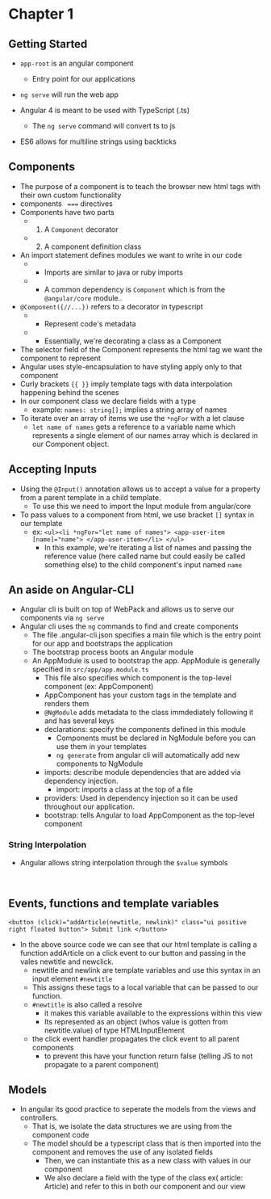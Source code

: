 # Chapter 1

## Getting Started 

* `app-root` is  an angular component 

  * Entry point for our applications

* `ng serve` will run the web app

* Angular 4 is meant to be used with TypeScript (.ts)
   * The `ng serve` command will convert ts to js
* ES6 allows for multiline strings using backticks 

## Components
* The purpose of a component is to teach the browser new html tags with their own custom functionality
* components ` ===` directives
* Components have two parts
  * 1. A `Component` decorator
  * 2. A component definition class
* An import statement defines modules we want to write in our code
  * * Imports are similar to java or ruby imports
  * * A common dependency is `Component` which is from the `@angular/core` module..
* `@Component({//...})` refers to a decorator in typescript
  * * Represent code's metadata
  * * Essentially, we're decorating a class as a Component
* The selector field of the Component represents the html tag we want the component to represent
* Angular uses style-encapsulation to have styling apply only to that component
* Curly brackets `{{ }}` imply template tags with data interpolation happening behind the scenes
* In our component class we declare fields with a type
  * example: `names: string[];` implies a string array of names
* To iterate over an array of items we use the `*ngFor` with a let clause
   * `let name of names` gets a reference to a variable name which represents a single element of our names array which is declared in our Component object.

## Accepting Inputs
* Using the `@Input()` annotation allows us to accept a value for a property from a parent template in a child template.
  * To use this we need to import the Input module from angular/core
* To pass values to a component from html, we use bracket `[]` syntax in our template
  * ex: `<ul><li *ngFor="let name of names"> <app-user-item [name]="name"> </app-user-item></li> </ul>`
    * In this example, we're iterating a list of names and passing the reference value (here called name but could easily be called something else) to the child component's input named `name`

## An aside on Angular-CLI
* Angular cli is built on top of WebPack and allows us to serve our components via `ng serve`
* Angular cli uses the `ng` commands to find and create components
  * The file .angular-cli.json specifies a main file which is the entry point for our app and bootstraps the application
  * The bootstrap process boots an Angular module 
  * An AppModule is used to bootstrap the app. AppModule is generally specified in `src/app/app.module.ts`
    * This file also specifies which component is the top-level component (ex: AppComponent)
    * AppComponent has your custom tags in the template and renders them
    * `@NgModule` adds metadata to the class immdediately following it and has several keys
    * declarations: specify the components defined in this module
      * Components must be declared in NgModule before you can use them in your templates
      * `ng generate` from angular cli will automatically add new components to NgModule
    * imports: describe module dependencies that are added via dependency injection.
      * import: imports a class at the top of a file
    * providers: Used in dependency injection so it can be used throughout our application.
    * bootstrap: tells Angular to load AppComponent as the top-level component

### String Interpolation
* Angular allows string interpolation through the `$value` symbols

  ​

## Events, functions and template variables

`<button (click)="addArticle(newtitle, newlink)" class="ui positive right floated button"> Submit link </button>`
* In the above source code we can see that our html template is calling a function addArticle on a click event to our button and passing in the vales newtitle and newclick.
  * newtitle and newlink are template variables and use this syntax in an input element `#newtitle` 
  * This assigns these tags to a local variable that can be passed to our function.
  * `#newtitle` is also called a resolve
    * it makes this variable available to the expressions within this view
    * Its represented as an object (whos value is gotten from newtitle.value) of type HTMLInputElement
  * the click event handler propagates the click event to all parent components
    * to prevent this have your function return false (telling JS to not propagate to a parent component)

## Models

* In angular its good practice to seperate the models from the views and controllers. 
  * That is, we isolate the data structures we are using from the component code
  * The model should be a typescript class that is then imported into the component and removes the use of any isolated fields
    * Then, we can instantiate this as a new class with values in our component
    * We also declare a field with the type of the class ex( article: Article) and refer to this in both our component and our view

